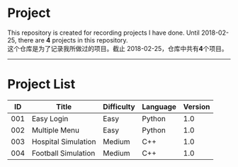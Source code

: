 # Project
This repository is created for recording projects I have done. Until 2018-02-25, there are **4** projects in this repository.  
这个仓库是为了记录我所做过的项目。截止 2018-02-25，仓库中共有**4**个项目。

---------------------
# Project List
| ID | Title | Difficulty | Language | Version |
|----|-------|----------- |----------|---------|
| 001 | Easy Login | Easy | Python | 1.0 |
| 002 | Multiple Menu | Easy | Python | 1.0 |
| 003 | Hospital Simulation | Medium | C++ | 1.0 |
| 004 | Football Simulation | Medium | C++ | 1.0 | 